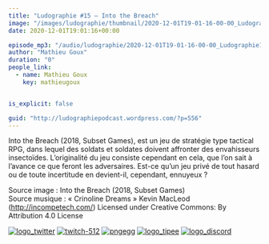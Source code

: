 ```yaml
---
title: "Ludographie #15 – Into the Breach"
image: "/images/ludographie/thumbnail/2020-12-01T19-01-16-00-00_Ludographie15IntotheBreach.jpg"
date: 2020-12-01T19:01:16+00:00

episode_mp3: "/audio/ludographie/2020-12-01T19-01-16-00-00_Ludographie15IntotheBreach.mp3"
author: "Mathieu Goux"
duration: "0"
people_link: 
  - name: Mathieu Goux
    key: mathieugoux


is_explicit: false

guid: "http://ludographiepodcast.wordpress.com/?p=556"
---
```


<PodcastHeader/>

<!-- ECRIRE LA DESCRIPTION DE L'EPISODE SOUS CETTE LIGNE -->
<p>Into the Breach (2018, Subset Games), est un jeu de stratégie type tactical RPG, dans lequel des soldats et soldates doivent affronter des envahisseurs insectoïdes. L’originalité du jeu consiste cependant en cela, que l’on sait à l’avance ce que feront les adversaires. Est-ce qu’un jeu privé de tout hasard ou de toute incertitude en devient-il, cependant, ennuyeux ?</p>
<p></p>
<p><a href="" rel="nofollow"></a></p>
 
<p>Source image : Into the Breach (2018, Subset Games)<br>
Source musique : «&nbsp;Crinoline Dreams&nbsp;» Kevin MacLeod (<a title="http://incompetech.com/" href="http://incompetech.com/" rel="nofollow">http://incompetech.com/</a>) Licensed under Creative Commons: By Attribution 4.0 License</p>


<tr>
<td><a href="https://twitter.com/Gouximan" rel="nofollow"><img src="/resources/ludographie/2020-12-01T19-01-16-00-00_Ludographie15IntotheBreach/logo_twitter-1.png" alt="logo_twitter"></a></td>
<td><a href="https://www.twitch.tv/mathieugoux" rel="nofollow"><img src="/resources/ludographie/2020-12-01T19-01-16-00-00_Ludographie15IntotheBreach/twitch-512-1.png" alt="twitch-512"></a></td>
<td><a href="https://www.youtube.com/user/MattTheFatalifieur/videos" rel="nofollow"><img src="/resources/ludographie/2020-12-01T19-01-16-00-00_Ludographie15IntotheBreach/pngegg.png" alt="pngegg"></a></td>
<td><a href="http://fr.tipeee.com/calvinball" rel="nofollow"><img src="/resources/ludographie/2020-12-01T19-01-16-00-00_Ludographie15IntotheBreach/logo_tipee-1.png" alt="logo_tipee"></a></td>
<td><a href="https://discord.com/invite/4RnA9v7" rel="nofollow"><img src="/resources/ludographie/2020-12-01T19-01-16-00-00_Ludographie15IntotheBreach/logo_discord-1.png" alt="logo_discord"></a></td>
</tr>




